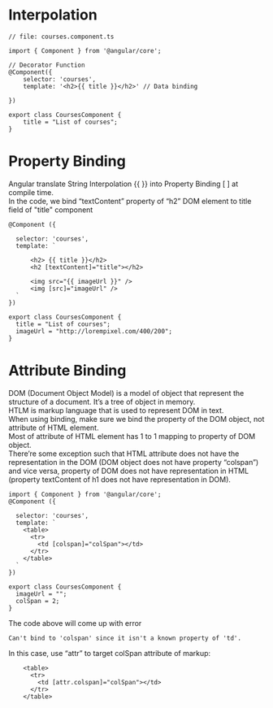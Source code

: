 # Interpolation
```
// file: courses.component.ts

import { Component } from '@angular/core';

// Decorator Function
@Component({
    selector: 'courses',
    template: '<h2>{{ title }}</h2>' // Data binding

})            

export class CoursesComponent {
    title = "List of courses"; 
}
```

# Property Binding
Angular translate String Interpolation {{ }} into Property Binding [ ] at compile time.<br>
In the code, we bind “textContent” property of “h2” DOM element to title field of "title" component
```
@Component ({

  selector: 'courses',
  template: `
      
      <h2> {{ title }}</h2>      
      <h2 [textContent]="title"></h2>
      
      <img src="{{ imageUrl }}" />
      <img [src]="imageUrl" />
  `
})

export class CoursesComponent {
  title = "List of courses";
  imageUrl = "http://lorempixel.com/400/200";
}

```


# Attribute Binding
DOM (Document Object Model) is a model of object that represent the structure of a document. It’s a tree of object in memory.<br>
HTLM is markup language that is used to represent DOM in text.<br>
When using binding, make sure we bind the property of the DOM object, not attribute of HTML element.<br>
Most of attribute of HTML element has 1 to 1 mapping to property of DOM object.<br>
There’re some exception such that HTML attribute does not have the representation in the DOM (DOM object does not have property “colspan”) and vice versa, property of DOM does not have representation in HTML (property textContent of h1 does not have representation in DOM). <br> 

```
import { Component } from '@angular/core';
@Component ({

  selector: 'courses',
  template: `
    <table>
      <tr>
        <td [colspan]="colSpan"></td>
      </tr>
    </table>
  `
})

export class CoursesComponent {
  imageUrl = "";
  colSpan = 2;
}
```
The code above will come up with error
```
Can't bind to 'colspan' since it isn't a known property of 'td'.
```
In this case, use “attr” to target colSpan attribute of markup:
```
    <table>
      <tr>
        <td [attr.colspan]="colSpan"></td>
      </tr>
    </table>
```




